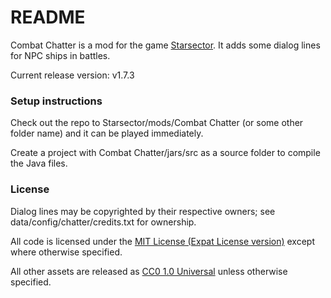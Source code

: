 # README #

Combat Chatter is a mod for the game [Starsector](http://fractalsoftworks.com). It adds some dialog lines for NPC ships in battles.

Current release version: v1.7.3

### Setup instructions ###
Check out the repo to Starsector/mods/Combat Chatter (or some other folder name) and it can be played immediately. 

Create a project with Combat Chatter/jars/src as a source folder to compile the Java files.

### License ###
Dialog lines may be copyrighted by their respective owners; see data/config/chatter/credits.txt for ownership.

All code is licensed under the [MIT License (Expat License version)](https://opensource.org/licenses/MIT) except where otherwise specified.

All other assets are released as [CC0 1.0 Universal](https://creativecommons.org/publicdomain/zero/1.0/) unless otherwise specified.